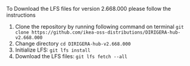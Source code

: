 To Download the LFS files for version 2.668.000 please follow the instructions

1. Clone the repository by running following command on terminal `git clone https://github.com/ikea-oss-distributions/DIRIGERA-hub-v2.668.000`
2. Change directory `cd DIRIGERA-hub-v2.668.000`
3. Initialize LFS: `git lfs install`
4. Download the LFS files: `git lfs fetch --all`
